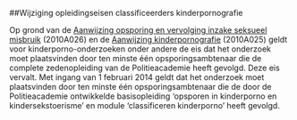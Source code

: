 <meta http-equiv='Content-Type' content='text/html; charset=utf-8' />

##Wijziging opleidingseisen classificeerders kinderpornografie

Op grond van de [Aanwijzing opsporing en vervolging inzake seksueel misbruik](../../../../../../beleidsregel/aanwijzing/opsporing/en/vervolging/inzake/seksueel/misbruik/BWBR0029026/README.md) (2010A026) en de [Aanwijzing kinderpornografie](../../../../../../beleidsregel/aanwijzing/kinderpornografie/(artikel/240b/sr)/BWBR0029009/README.md) (2010A025) geldt voor kinderporno-onderzoeken onder andere de eis dat het onderzoek moet plaatsvinden door ten minste één opsporingsambtenaar die de complete zedenopleiding van de Politieacademie heeft gevolgd. Deze eis vervalt. Met ingang van 1 februari 2014 geldt dat het onderzoek moet plaatsvinden door ten minste één opsporingsambtenaar die de door de Politieacademie ontwikkelde basisopleiding ‘opsporen in kinderporno en kindersekstoerisme’ en module ‘classificeren kinderporno’ heeft gevolgd. 
